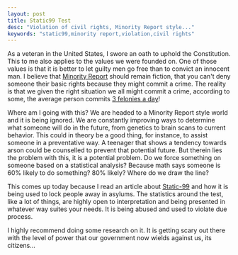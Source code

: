 ```yaml
---
layout: post
title: Static99 Test
desc: "Violation of civil rights, Minority Report style..."
keywords: "static99,minority report,violation,civil rights"
---
```


As a veteran in the United States, I swore an oath to uphold the Constitution.  This to me also applies to the values we were founded on.  One of those values is that it is better to let guilty men go free than to convict an innocent man.  I believe that [Minority Report](http://www.imdb.com/title/tt0181689/) should remain fiction, that you can't deny someone their basic rights because they might commit a crime.  The reality is that we given the right situation we all might commit a crime, according to some, the average person commits [3 felonies a day](http://www.threefeloniesaday.com/Youtoo/tabid/86/Default.aspx)!

Where am I going with this?  We are headed to a Minority Report style world and it is being ignored.  We are constantly improving ways to determine what someone will do in the future, from genetics to brain scans to current behavior.  This could in theory be a good thing, for instance, to assist someone in a preventative way.  A teenager that shows a tendency towards arson could be counselled to prevent that potential future.  But therein lies the problem with this, it is a potential problem.  Do we force something on someone based on a statistical analysis?  Because math says someone is 60% likely to do something?  80% likely?  Where do we draw the line?

This comes up today because I read an article about [Static-99](http://www.static99.org/) and how it is being used to lock people away in asylums.  The statistics around the test, like a lot of things, are highly open to interpretation and being presented in whatever way suites your needs.  It is being abused and used to violate due process.

I highly recommend doing some research on it.  It is getting scary out there with the level of power that our government now wields against us, its citizens...
